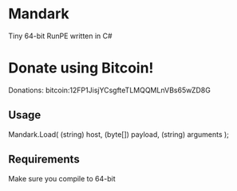 # Mandark
Tiny 64-bit RunPE written in C#

# Donate using Bitcoin!
Donations: bitcoin:12FP1JisjYCsgfteTLMQQMLnVBs65wZD8G

## Usage
Mandark.Load( (string) host, (byte[]) payload, (string) arguments ); 

## Requirements
Make sure you compile to 64-bit
